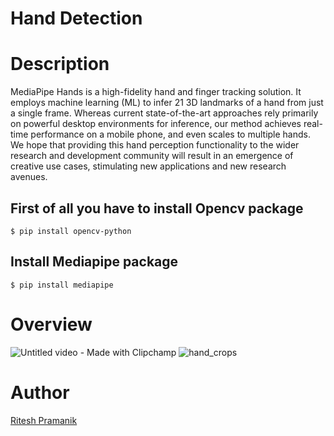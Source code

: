 # Hand Detection
# Description
MediaPipe Hands is a high-fidelity hand and finger tracking solution. It employs machine learning (ML) to infer 21 3D landmarks of a hand from just a single frame. Whereas current state-of-the-art approaches rely primarily on powerful desktop environments for inference, our method achieves real-time performance on a mobile phone, and even scales to multiple hands. We hope that providing this hand perception functionality to the wider research and development community will result in an emergence of creative use cases, stimulating new applications and new research avenues.
## First of all you have to install Opencv package
    $ pip install opencv-python
## Install Mediapipe package
    $ pip install mediapipe
# Overview
![Untitled video - Made with Clipchamp](https://user-images.githubusercontent.com/109234507/215749154-d2ee3065-299a-4833-b08f-8eaa79e30e1e.gif)
![hand_crops](https://user-images.githubusercontent.com/109234507/215750104-9fa8f5ee-4b5d-4ac8-ae1a-e547e76df6ce.png)
# Author
[Ritesh Pramanik](https://github.com/ritesh2004)

